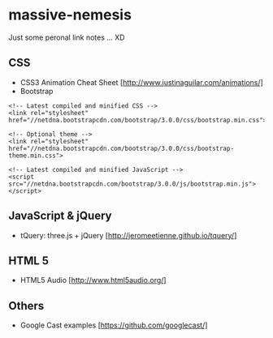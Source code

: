 massive-nemesis
===============

Just some peronal link notes ... XD

## CSS
- CSS3 Animation Cheat Sheet [http://www.justinaguilar.com/animations/]
- Bootstrap

```
<!-- Latest compiled and minified CSS -->
<link rel="stylesheet" href="//netdna.bootstrapcdn.com/bootstrap/3.0.0/css/bootstrap.min.css">

<!-- Optional theme -->
<link rel="stylesheet" href="//netdna.bootstrapcdn.com/bootstrap/3.0.0/css/bootstrap-theme.min.css">

<!-- Latest compiled and minified JavaScript -->
<script src="//netdna.bootstrapcdn.com/bootstrap/3.0.0/js/bootstrap.min.js"></script>
```

## JavaScript & jQuery
- tQuery: three.js + jQuery [http://jeromeetienne.github.io/tquery/]

## HTML 5
- HTML5 Audio [http://www.html5audio.org/]

## Others
- Google Cast examples [https://github.com/googlecast/]
